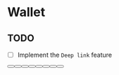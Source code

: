 # Wallet

## TODO

- [ ] Implement the `Deep link` feature

<Button type="primary" text="Primary" />
<Button type="secondary" text="Secondary" />
<Button type="icon" text="Icon" />
<Button type="negative" text="Negative" />
<Button type="positive" text="Positive" />
<Button type="accent" text="Accent" />
<Button type="disabled" text="Disabled" />
<Button type="monocromatic" text="Monocromatic" />
